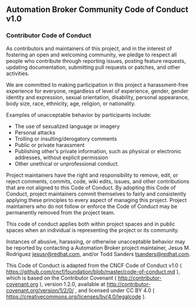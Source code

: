 ## Automation Broker Community Code of Conduct v1.0

### Contributor Code of Conduct

As contributors and maintainers of this project, and in the interest of fostering
an open and welcoming community, we pledge to respect all people who contribute
through reporting issues, posting feature requests, updating documentation,
submitting pull requests or patches, and other activities.

We are committed to making participation in this project a harassment-free experience for
everyone, regardless of level of experience, gender, gender identity and expression,
sexual orientation, disability, personal appearance, body size, race, ethnicity, age,
religion, or nationality.

Examples of unacceptable behavior by participants include:

* The use of sexualized language or imagery
* Personal attacks
* Trolling or insulting/derogatory comments
* Public or private harassment
* Publishing other's private information, such as physical or electronic addresses,
 without explicit permission
* Other unethical or unprofessional conduct.

Project maintainers have the right and responsibility to remove, edit, or reject
comments, commits, code, wiki edits, issues, and other contributions that are not
aligned to this Code of Conduct. By adopting this Code of Conduct, project maintainers
commit themselves to fairly and consistently applying these principles to every aspect
of managing this project. Project maintainers who do not follow or enforce the Code of
Conduct may be permanently removed from the project team.

This code of conduct applies both within project spaces and in public spaces
when an individual is representing the project or its community.

Instances of abusive, harassing, or otherwise unacceptable behavior may be reported by contacting a Automation Broker project maintainer, Jesus M. Rodriguez <jesusr@redhat.com>, and/or Todd Sanders <tsanders@redhat.com>.

This Code of Conduct is adapted from the CNCF Code of Conduct v1.0 ( https://github.com/cncf/foundation/blob/master/code-of-conduct.md ),
which is based on the Contributor Covenant ( http://contributor-covenant.org ), version 1.2.0, available at http://contributor-covenant.org/version/1/2/0/ ,
and licensed under CC BY 4.0 ( https://creativecommons.org/licenses/by/4.0/legalcode ).
